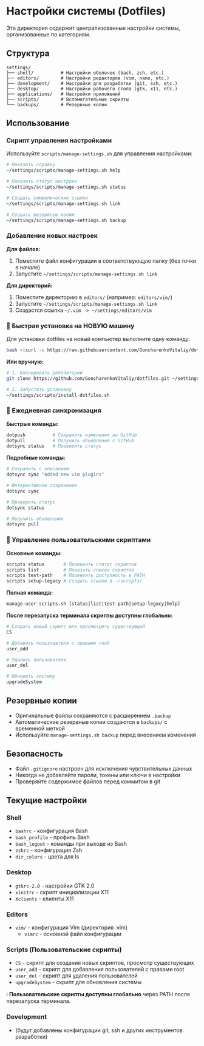 # Настройки системы (Dotfiles)

Эта директория содержит централизованные настройки системы, организованные по категориям.

## Структура

```
settings/
├── shell/          # Настройки оболочек (bash, zsh, etc.)
├── editors/        # Настройки редакторов (vim, nano, etc.)
├── development/    # Настройки для разработки (git, ssh, etc.)
├── desktop/        # Настройки рабочего стола (gtk, x11, etc.)
├── applications/   # Настройки приложений
├── scripts/        # Вспомогательные скрипты
└── backups/        # Резервные копии
```

## Использование

### Скрипт управления настройками

Используйте `scripts/manage-settings.sh` для управления настройками:

```bash
# Показать справку
~/settings/scripts/manage-settings.sh help

# Показать статус настроек
~/settings/scripts/manage-settings.sh status

# Создать символические ссылки
~/settings/scripts/manage-settings.sh link

# Создать резервную копию
~/settings/scripts/manage-settings.sh backup
```

### Добавление новых настроек

**Для файлов:**
1. Поместите файл конфигурации в соответствующую папку (без точки в начале)
2. Запустите `~/settings/scripts/manage-settings.sh link`

**Для директорий:**
1. Поместите директорию в `editors/` (например: `editors/vim/`)
2. Запустите `~/settings/scripts/manage-settings.sh link`
3. Создастся ссылка `~/.vim -> ~/settings/editors/vim`

### 🚀 Быстрая установка на НОВУЮ машину

Для установки dotfiles на новый компьютер выполните одну команду:

```bash
bash <(curl -s https://raw.githubusercontent.com/GoncharenkoVitaliy/dotfiles/main/scripts/install-dotfiles.sh)
```

**Или вручную:**

```bash
# 1. Клонировать репозиторий
git clone https://github.com/GoncharenkoVitaliy/dotfiles.git ~/settings

# 2. Запустить установку
~/settings/scripts/install-dotfiles.sh
```

### 🔄 Ежедневная синхронизация

**Быстрые команды:**
```bash
dotpush          # Сохранить изменения на GitHub
dotpull          # Получить обновления с GitHub
dotsync status   # Проверить статус
```

**Подробные команды:**
```bash
# Сохранить с описанием
dotsync sync "Added new vim plugins"

# Интерактивное сохранение
dotsync sync

# Проверить статус
dotsync status

# Получить обновления
dotsync pull
```

### 🚀 Управление пользовательскими скриптами

**Основные команды:**
```bash
scripts status       # Проверить статус скриптов
scripts list         # Показать список скриптов
scripts test-path    # Проверить доступность в PATH
scripts setup-legacy # Создать ссылки в ~/scripts/
```

**Полная команда:**
```bash
manage-user-scripts.sh [status|list|test-path|setup-legacy|help]
```

**После перезапуска терминала скрипты доступны глобально:**
```bash
# Создать новый скрипт или просмотреть существующий
CS

# Добавить пользователя с правами root
user_add

# Удалить пользователя
user_del

# Обновить систему
upgradeSystem
```

## Резервные копии

- Оригинальные файлы сохраняются с расширением `.backup`
- Автоматические резервные копии создаются в `backups/` с временной меткой
- Используйте `manage-settings.sh backup` перед внесением изменений

## Безопасность

- Файл `.gitignore` настроен для исключения чувствительных данных
- Никогда не добавляйте пароли, токены или ключи в настройки
- Проверяйте содержимое файлов перед коммитом в git

## Текущие настройки

### Shell
- `bashrc`          - конфигурация Bash
- `bash_profile`    - профиль Bash
- `bash_logout`     - команды при выходе из Bash
- `zshrc`           - конфигурация Zsh
- `dir_colors`      - цвета для ls

### Desktop
- `gtkrc-2.0`   - настройки GTK 2.0
- `xinitrc`     - скрипт инициализации X11
- `Xclients`    - клиенты X11

### Editors
- `vim/`    - конфигурация Vim (директория .vim)
  - `vimrc` - основной файл конфигурации

### Scripts (Пользовательские скрипты)
- `CS` - скрипт для создания новых скриптов, просмотр существующих
- `user_add` - скрипт для добавления пользователей с правами root
- `user_del` - скрипт для удаления пользователей
- `upgradeSystem` - скрипт для обновления системы

ℹ️ **Пользовательские скрипты доступны глобально** через PATH после перезапуска терминала.

### Development
- (будут добавлены конфигурации git, ssh и других инструментов разработки)
